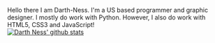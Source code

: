 Hello there I am Darth-Ness. I'm a US based programmer and graphic designer.
I mostly do work with Python. However, I also do work with HTML5, CSS3 and JavaScript!
<br>
[![Darth Ness' github stats](https://github-readme-stats.vercel.app/api?username=Darth-Ness&count_private=true&show_icons=true&theme=radical&hide_rank=false)](https://github.com/anuraghazra/github-readme-stats)
